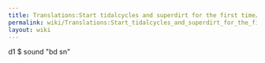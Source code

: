 ```yaml
---
title: Translations:Start tidalcycles and superdirt for the first time/42/de
permalink: wiki/Translations:Start_tidalcycles_and_superdirt_for_the_first_time/42/de/
layout: wiki
---
```


d1 $ sound "bd sn"

